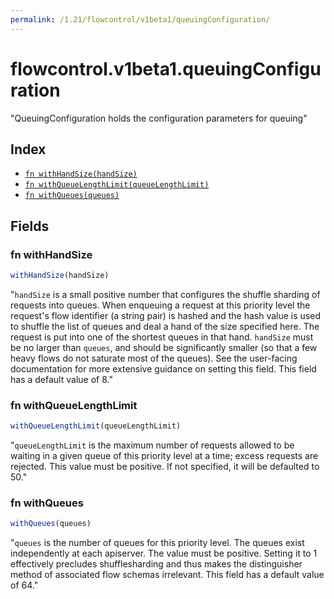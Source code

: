 ```yaml
---
permalink: /1.21/flowcontrol/v1beta1/queuingConfiguration/
---
```


# flowcontrol.v1beta1.queuingConfiguration

"QueuingConfiguration holds the configuration parameters for queuing"

## Index

* [`fn withHandSize(handSize)`](#fn-withhandsize)
* [`fn withQueueLengthLimit(queueLengthLimit)`](#fn-withqueuelengthlimit)
* [`fn withQueues(queues)`](#fn-withqueues)

## Fields

### fn withHandSize

```ts
withHandSize(handSize)
```

"`handSize` is a small positive number that configures the shuffle sharding of requests into queues.  When enqueuing a request at this priority level the request's flow identifier (a string pair) is hashed and the hash value is used to shuffle the list of queues and deal a hand of the size specified here.  The request is put into one of the shortest queues in that hand. `handSize` must be no larger than `queues`, and should be significantly smaller (so that a few heavy flows do not saturate most of the queues).  See the user-facing documentation for more extensive guidance on setting this field.  This field has a default value of 8."

### fn withQueueLengthLimit

```ts
withQueueLengthLimit(queueLengthLimit)
```

"`queueLengthLimit` is the maximum number of requests allowed to be waiting in a given queue of this priority level at a time; excess requests are rejected.  This value must be positive.  If not specified, it will be defaulted to 50."

### fn withQueues

```ts
withQueues(queues)
```

"`queues` is the number of queues for this priority level. The queues exist independently at each apiserver. The value must be positive.  Setting it to 1 effectively precludes shufflesharding and thus makes the distinguisher method of associated flow schemas irrelevant.  This field has a default value of 64."